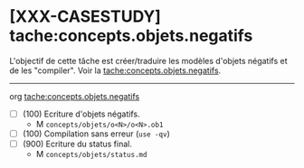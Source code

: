 [XXX-CASESTUDY] tache:concepts.objets.negatifs
===========================================================

L'objectif de cette tâche est créer/traduire les modèles d'objets
négatifs et de les "compiler".
Voir la [tache:concepts.objets.negatifs](https://modelscript.readthedocs.io/en/latest/tasks/concepts/concepts.objets.negatifs/index.html).

________
org [tache:concepts.objets.negatifs](https://modelscript.readthedocs.io/en/latest/tasks/concepts/concepts.objets.negatifs/index.html)

- [ ] (100) Ecriture d'objets négatifs.
    - M ``concepts/objets/o<N>/o<N>.ob1``
- [ ] (100) Compilation sans erreur (``use -qv``)
- [ ] (900) Ecriture du status final.
    - M ``concepts/objets/status.md``
